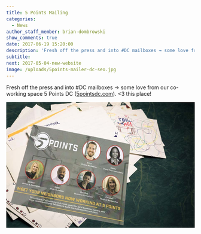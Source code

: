 ```yaml
---
title: 5 Points Mailing
categories:
  - News
author_staff_member: brian-dombrowski
show_comments: true
date: 2017-06-19 15:20:00
description: 'Fresh off the press and into #DC mailboxes → some love from our co-working space 5 Points DC (5pointsdc.com)'
subtitle:
next: 2017-05-04-new-website
image: /uploads/5points-mailer-dc-seo.jpg
---
```



Fresh off the press and into #DC mailboxes → some love from our co-working space 5 Points DC ([5pointsdc.com](5pointsdc.com)). &lt;3 this place!

![](/uploads/versions/5points-mailer-dc-seo---x----900-601x---.jpg)